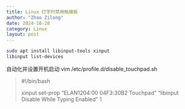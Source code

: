 ```yaml
---
title: Linux 打字时禁用触摸板 
author: "Zhao Zilong"
date: 2024-10-28
category: Linux
layout: post
---
```


```bash
sudo apt install libinput-tools xinput
libinput list-devices
```

自动化并设置开机启动 vim /etc/profile.d/disable_touchpad.sh

> #!/bin/bash 
>
> xinput set-prop “ELAN1204:00 04F3:30B2 Touchpad” “libinput Disable While Typing Enabled” 1

